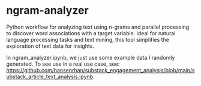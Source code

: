 # ngram-analyzer
Python workflow for analyzing text using n-grams and parallel processing to discover word associations with a target variable. Ideal for natural language processing tasks and text mining, this tool simplifies the exploration of text data for insights.

In ngram_analyzer.ipynb, we just use some example data I randomly generated. To see use in a real use case, see: https://github.com/hansenrhan/substack_engagement_analysis/blob/main/substack_article_text_analysis.ipynb. 
